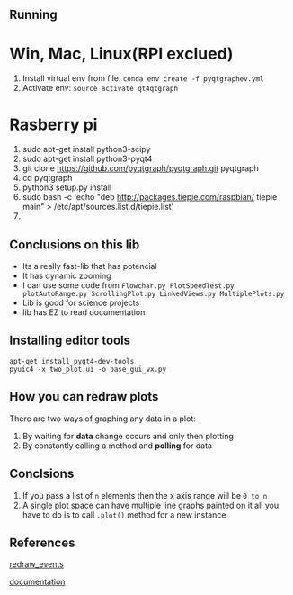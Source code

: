 ## Running

# Win, Mac, Linux(RPI exclued)
1. Install virtual env from file: `conda env create -f pyqtgraphev.yml`
2. Activate env: `source activate qt4qtgraph`

# Rasberry pi
1. sudo apt-get install python3-scipy
2. sudo apt-get install python3-pyqt4
3. git clone https://github.com/pyqtgraph/pyqtgraph.git pyqtgraph
4. cd pyqtgraph
5. python3 setup.py install
6. sudo bash -c 'echo "deb http://packages.tiepie.com/raspbian/ tiepie main" > /etc/apt/sources.list.d/tiepie.list'
7. 

## Conclusions on this lib

- Its a really fast-lib that has potencial
- It has dynamic zooming
- I can use some code from `Flowchar.py PlotSpeedTest.py plotAutoRange.py ScrollingPlot.py LinkedViews.py MultiplePlots.py`
- Lib is good for science projects
- lib has EZ to read documentation


## Installing editor tools
```
apt-get install pyqt4-dev-tools
pyuic4 -x two_plot.ui -o base_gui_vx.py
```
## How you can redraw plots
There are two ways of graphing any data in a plot:
1. By waiting for **data** change occurs and only then plotting
2. By constantly calling a method and **polling** for data


## Conclsions

1. If you pass a list of `n` elements then the x axis range will be `0 to n`
2. A single plot space can have multiple line graphs painted on it all you have to do is to call `.plot()` method for a new instance 



## References
[redraw_events](http://stackoverflow.com/questions/20873259/pyqt-how-to-dynamically-update-widget-property-on-outer-variable-value-change)

[documentation](http://www.pyqtgraph.org/documentation/graphicsItems/plotitem.html#pyqtgraph.PlotItem.showGrid)
